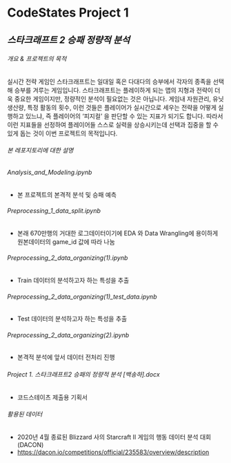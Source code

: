 # CodeStates Project 1
## _스타크래프트 2 승패 정량적 분석_

###### 개요 & 프로젝트의 목적

실시간 전략 게임인 스타크래프트는 일대일 혹은 다대다의 승부에서 각자의 종족을 선택해 승부를 겨루는 게임입니다. 스타크래프트는 플레이하게 되는 맵의 지형과 전략이 더욱 중요한 게임이지만, 정량적인 분석이 필요없는 것은 아닙니다. 게임내 자원관리, 유닛 생산량, 특정 활동의 횟수, 이런 것들은 플레이어가 실시간으로 세우는 전략을 어떻게 실행하고 있느냐, 즉 플레이어의 ‘피지컬’ 을 판단할 수 있는 지표가 되기도 합니다. 따라서 이런 지표들을 선정하여 플레이어들 스스로 실력을 상승시키는데 선택과 집중을 할 수 있게 돕는 것이 이번 프로젝트의 목적입니다.

###### 본 레포지토리에 대한 설명

###### Analysis_and_Modeling.ipynb 
- 본 프로젝트의 본격적 분석 및 승패 예측
###### Preprocessing_1_data_split.ipynb
- 본래 670만행의 거대한 로그데이터이기에 EDA 와 Data Wrangling에 용이하게 원본데이터의 game_id 값에 따라 나눔
###### Preprocessing_2_data_organizing(1).ipynb
- Train 데이터의 분석하고자 하는 특성을 추출
###### Preprocessing_2_data_organizing(1)_test_data.ipynb
- Test 데이터의 분석하고자 하는 특성을 추출
###### Preprocessing_2_data_organizing(2).ipynb
- 본격적 분석에 앞서 데이터 전처리 진행
###### Project 1. 스타크래프트2 승패의 정량적 분석 [백송하].docx
- 코드스테이츠 제출용 기획서

###### 활용된 데이터 
- 2020년 4월 종료된 Blizzard 사의 Starcraft II 게임의 행동 데이터 분석 대회 (DACON)
- https://dacon.io/competitions/official/235583/overview/description
